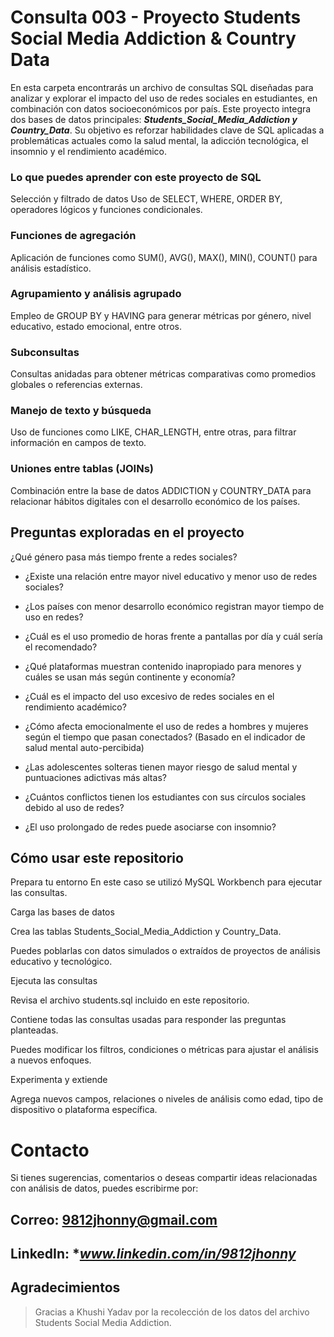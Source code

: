 # Consulta 003 - Proyecto Students Social Media Addiction & Country Data
En esta carpeta encontrarás un archivo de consultas SQL diseñadas para analizar y explorar el impacto del uso de redes sociales en estudiantes, en combinación con datos socioeconómicos por país. Este proyecto integra dos bases de datos principales: ***Students_Social_Media_Addiction y Country_Data***. Su objetivo es reforzar habilidades clave de SQL aplicadas a problemáticas actuales como la salud mental, la adicción tecnológica, el insomnio y el rendimiento académico.

### Lo que puedes aprender con este proyecto de SQL
Selección y filtrado de datos
Uso de SELECT, WHERE, ORDER BY, operadores lógicos y funciones condicionales.

### Funciones de agregación
Aplicación de funciones como SUM(), AVG(), MAX(), MIN(), COUNT() para análisis estadístico.

### Agrupamiento y análisis agrupado
Empleo de GROUP BY y HAVING para generar métricas por género, nivel educativo, estado emocional, entre otros.

### Subconsultas
Consultas anidadas para obtener métricas comparativas como promedios globales o referencias externas.

### Manejo de texto y búsqueda
Uso de funciones como LIKE, CHAR_LENGTH, entre otras, para filtrar información en campos de texto.

### Uniones entre tablas (JOINs)
Combinación entre la base de datos ADDICTION y COUNTRY_DATA para relacionar hábitos digitales con el desarrollo económico de los países.

## Preguntas exploradas en el proyecto
¿Qué género pasa más tiempo frente a redes sociales?

- ¿Existe una relación entre mayor nivel educativo y menor uso de redes sociales?

- ¿Los países con menor desarrollo económico registran mayor tiempo de uso en redes?

- ¿Cuál es el uso promedio de horas frente a pantallas por día y cuál sería el recomendado?

- ¿Qué plataformas muestran contenido inapropiado para menores y cuáles se usan más según continente y economía?

- ¿Cuál es el impacto del uso excesivo de redes sociales en el rendimiento académico?

- ¿Cómo afecta emocionalmente el uso de redes a hombres y mujeres según el tiempo que pasan conectados? (Basado en el indicador de salud mental auto-percibida)

- ¿Las adolescentes solteras tienen mayor riesgo de salud mental y puntuaciones adictivas más altas?

- ¿Cuántos conflictos tienen los estudiantes con sus círculos sociales debido al uso de redes?

- ¿El uso prolongado de redes puede asociarse con insomnio?

## Cómo usar este repositorio
Prepara tu entorno
En este caso se utilizó MySQL Workbench para ejecutar las consultas.

Carga las bases de datos

Crea las tablas Students_Social_Media_Addiction y Country_Data.

Puedes poblarlas con datos simulados o extraídos de proyectos de análisis educativo y tecnológico.

Ejecuta las consultas

Revisa el archivo students.sql incluido en este repositorio.

Contiene todas las consultas usadas para responder las preguntas planteadas.

Puedes modificar los filtros, condiciones o métricas para ajustar el análisis a nuevos enfoques.

Experimenta y extiende

Agrega nuevos campos, relaciones o niveles de análisis como edad, tipo de dispositivo o plataforma específica.

# Contacto
Si tienes sugerencias, comentarios o deseas compartir ideas relacionadas con análisis de datos, puedes escribirme por:

## Correo: **9812jhonny@gmail.com**

## LinkedIn: **www.linkedin.com/in/9812jhonny*

 ## Agradecimientos
> Gracias a Khushi Yadav por la recolección de los datos del archivo Students Social Media Addiction.
